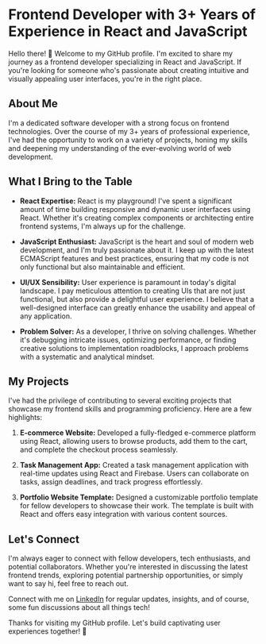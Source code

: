 # Frontend Developer with 3+ Years of Experience in React and JavaScript

Hello there! 👋 Welcome to my GitHub profile. I'm excited to share my journey as a frontend developer specializing in React and JavaScript. If you're looking for someone who's passionate about creating intuitive and visually appealing user interfaces, you're in the right place.

## About Me

I'm a dedicated software developer with a strong focus on frontend technologies. Over the course of my 3+ years of professional experience, I've had the opportunity to work on a variety of projects, honing my skills and deepening my understanding of the ever-evolving world of web development.

## What I Bring to the Table

- **React Expertise:** React is my playground! I've spent a significant amount of time building responsive and dynamic user interfaces using React. Whether it's creating complex components or architecting entire frontend systems, I'm always up for the challenge.

- **JavaScript Enthusiast:** JavaScript is the heart and soul of modern web development, and I'm truly passionate about it. I keep up with the latest ECMAScript features and best practices, ensuring that my code is not only functional but also maintainable and efficient.

- **UI/UX Sensibility:** User experience is paramount in today's digital landscape. I pay meticulous attention to creating UIs that are not just functional, but also provide a delightful user experience. I believe that a well-designed interface can greatly enhance the usability and appeal of any application.

- **Problem Solver:** As a developer, I thrive on solving challenges. Whether it's debugging intricate issues, optimizing performance, or finding creative solutions to implementation roadblocks, I approach problems with a systematic and analytical mindset.

## My Projects

I've had the privilege of contributing to several exciting projects that showcase my frontend skills and programming proficiency. Here are a few highlights:

1. **E-commerce Website:** Developed a fully-fledged e-commerce platform using React, allowing users to browse products, add them to the cart, and complete the checkout process seamlessly.

2. **Task Management App:** Created a task management application with real-time updates using React and Firebase. Users can collaborate on tasks, assign deadlines, and track progress effortlessly.

3. **Portfolio Website Template:** Designed a customizable portfolio template for fellow developers to showcase their work. The template is built with React and offers easy integration with various content sources.

## Let's Connect

I'm always eager to connect with fellow developers, tech enthusiasts, and potential collaborators. Whether you're interested in discussing the latest frontend trends, exploring potential partnership opportunities, or simply want to say hi, feel free to reach out.

Connect with me on [LinkedIn](https://www.linkedin.com/in/aviralguptaa) for regular updates, insights, and of course, some fun discussions about all things tech!

Thanks for visiting my GitHub profile. Let's build captivating user experiences together! 🚀
